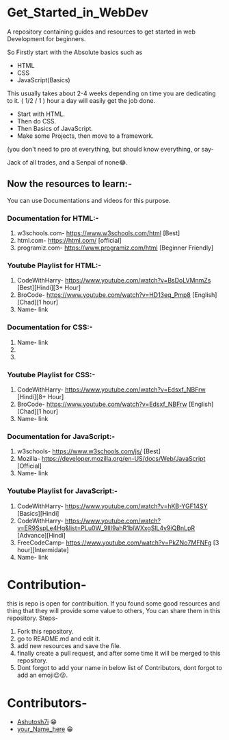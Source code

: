 # Get_Started_in_WebDev
A repository containing guides and resources to get started in web Development for beginners.

So Firstly start with the Absolute basics such as
* HTML
* CSS
* JavaScript(Basics)

This usually takes about 2-4 weeks depending on time you are dedicating to it.
( 1/2 / 1 ) hour a day will easily get the job done.

* Start with HTML.
* Then do CSS.
* Then Basics of JavaScript.
* Make some Projects, then move to a framework.

(you don't need to pro at everything, but should know everything, or say-

Jack of all trades, and a Senpai of none😂.

## Now the resources to learn:-
You can use Documentations and videos for this purpose.

### Documentation for HTML:-
1. w3schools.com- https://www.w3schools.com/html [Best]
2. html.com-      https://html.com/              [official]
3. programiz.com- https://www.programiz.com/html [Beginner Friendly]

### Youtube Playlist for HTML:-
1. CodeWithHarry- https://www.youtube.com/watch?v=BsDoLVMnmZs [Best][Hindi][3+ Hour]
2. BroCode- https://www.youtube.com/watch?v=HD13eq_Pmp8 [English][Chad][1 hour]
3. Name- link 

### Documentation for CSS:-
1. Name- link 
2. 
3. 

### Youtube Playlist for CSS:-
1. CodeWithHarry- https://www.youtube.com/watch?v=Edsxf_NBFrw [Hindi][8+ Hour]
2. BroCode- https://www.youtube.com/watch?v=Edsxf_NBFrw [English][Chad][1 hour]
3. Name- link 

### Documentation for JavaScript:-
1. w3schools- https://www.w3schools.com/js/ [Best]
2. Mozilla- https://developer.mozilla.org/en-US/docs/Web/JavaScript [Official]
3. Name- link 

### Youtube Playlist for JavaScript:-
1. CodeWithHarry- https://www.youtube.com/watch?v=hKB-YGF14SY [Basics][Hindi]
2. CodeWithHarry- https://www.youtube.com/watch?v=ER9SspLe4Hg&list=PLu0W_9lII9ahR1blWXxgSlL4y9iQBnLpR [Advance][Hindi]
3. FreeCodeCamp- https://www.youtube.com/watch?v=PkZNo7MFNFg [3 hour][Intermidate]
4. Name- link 

# Contribution-
this is repo is open for contribuition. If you found some good resources and thing that they will provide some value to others, You can share them in this repository.
Steps-
1. Fork this repository.
2. go to README.md and edit it.
3. add new resources and save the file.
4. finally create a pull request, and after some time it will be merged to this repository.
5. Dont forgot to add your name in below list of Contributors, dont forgot to add an emoji😉😜.

# Contributors-
* [Ashutosh7i](https://ashutosh7i.github.io) 😁
* [your_Name_here](https://any_link_here) 😁
